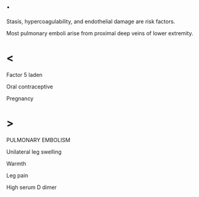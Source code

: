 # .

Stasis, hypercoagulability, and endothelial damage are risk factors.

Most pulmonary emboli arise from proximal deep veins of lower extremity.

# <

Factor 5 laden

Oral contraceptive

Pregnancy

# >

PULMONARY EMBOLISM

Unilateral leg swelling

Warmth

Leg pain

High serum D dimer
